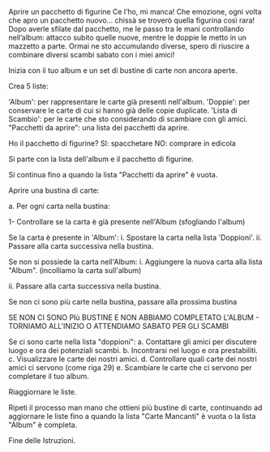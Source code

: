 Aprire un pacchetto di figurine
Ce l’ho, mi manca!
Che emozione, ogni volta che apro un pacchetto nuovo... chissà se troverò quella figurina così rara!
Dopo averle sfilate dal pacchetto, me le passo tra le mani controllando nell’album: attacco subito quelle nuove, mentre le doppie le metto in un mazzetto a parte. Ormai ne sto accumulando diverse, spero di riuscire a combinare diversi scambi sabato con i miei amici! 


Inizia con il tuo album e un set di bustine di carte non ancora aperte.

Crea 5 liste:

'Album': per rappresentare le carte già presenti nell'album.
'Doppie': per conservare le carte di cui si hanno già delle copie duplicate.
'Lista di Scambio': per le carte che sto considerando di scambiare con gli amici.
"Pacchetti da aprire": una lista dei pacchetti da aprire.
<!-- "Carte mancanti": carte che mancano. -->

Ho il pacchetto di figurine? 
SI: spacchetare
NO: comprare in edicola

Si parte con la lista dell'album e il pacchetto di figurine.

Si continua fino a quando la lista "Pacchetti da aprire" è vuota.

Aprire una bustina di carte:

a. Per ogni carta nella bustina:

1- Controllare se la carta è già presente nell'Album (sfogliando l'album)

Se la carta è presente in 'Album':
i. Spostare la carta nella lista 'Doppioni'.
ii. Passare alla carta successiva nella bustina.

Se non si possiede la carta nell'Album:
i. Aggiungere la nuova carta alla lista "Album". (incolliamo la carta sull'album)
<!-- ii. Togliere la carta dalla lista "Carte mancanti." -->
ii. Passare alla carta successiva nella bustina.

Se non ci sono più carte nella bustina, passare alla prossima bustina

SE NON CI SONO PIù BUSTINE E NON ABBIAMO COMPLETATO L'ALBUM - TORNIAMO ALL'INIZIO O ATTENDIAMO SABATO PER GLI SCAMBI

<!-- Dopo aver aperto tutte le bustine e aver aggiornato le liste 'Album' e 'Doppie', considerare il mazzo 'Doppie' per eventuali scambi:
a. Rivedere le carte nel mazzo 'Doppie' per identificare le carte da scambiare.
b. Spostare le carte selezionate nella lista 'Mazzo di Scambio'. -->

Se ci sono carte nella lista "doppioni":
a. Contattare gli amici per discutere luogo e ora dei potenziali scambi.
b. Incontrarsi nel luogo e ora prestabiliti.
c. Visualizzare le carte dei nostri amici.
d. Controllare quali carte dei nostri amici ci servono (come riga 29)
e. Scambiare le carte che ci servono per completare il tuo album.
<!-- d. Rimuovere le carte dalla lista 'Mazzo di Scambio' man mano che vengono scambiate con successo. -->

Riaggiornare le liste.

Ripeti il processo man mano che ottieni più bustine di carte, continuando ad aggiornare le liste fino a quando la lista "Carte Mancanti" è vuota o la lista "Album" è completa.

Fine delle Istruzioni.